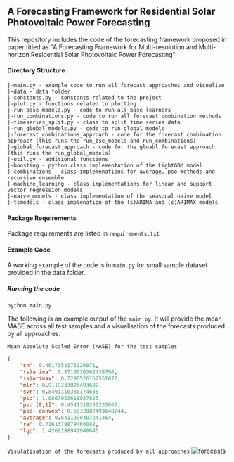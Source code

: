 ## A Forecasting Framework for Residential Solar Photovoltaic Power Forecasting


This repository includes the code of the forecasting framework proposed in paper titled as "A Forecasting Framework for Multi-resolution and Multi-horizon Residential Solar Photovoltaic Power Forecasting"

#### Directory Structure
```
|-main.py - example code to run all forecast approaches and visualise
|-data - data folder
|-constants.py - constants related to the project
|-plot.py - functions related to plotting
|-run_base_models.py - code to run all base learners
|-run_combinations.py - code to run all forecast combination methods
|-timeseries_split.py - class to split time series data
|-run_global_models.py - code to run global models
|-forecast_combinations_approach - code for the forecast combination approach (this runs the run_bse_models and run_combinations)
|-global_forecast_approach - code for the gloabl forecast approach (this runs the run_global_models)
|-util.py - additional functions
|-boosting - python class implementation of the LightGBM model
|-combinations - class implemenations for average, pso methods and recursive ensemble
|-machine_learning - class implementations for linear and support vector regression models
|-naive_models - class implementation of the seasonal naive model
|-tsmodels - class implenation of the (s)ARIMA and (s)ARIMAX models
```

#### Package Requirements
Package requirements are listed in `requirements.txt`

#### Example Code
A working example of the code is in `main.py` for small sample dataset provided in the data folder.

##### Running the code
`python main.py`

The following is an example output of the `main.py`. It will provide the mean MASE across all test samples and a visualisation of the forecasts produced by all approaches.

```Mean Absolute Scaled Error (MASE) for the test samples```
```json
{
    "sn": 0.4617352375226971, 
    "(s)arima": 0.8710616362438794,
    "(s)arimax": 0.7290526167551878, 
    "mlr": 0.9119233826493682, 
    "svr": 0.8491110380174636, 
    "pso": 1.0867953618937825, 
    "pso [0,1]": 0.4541319252235865, 
    "pso- convex": 0.6832882493648744, 
    "average": 0.6411990407241464, 
    "re": 0.7161379879466082,
    "lgb": 1.4269188941948645
}
 ```
```Visulatisation of the forecasts produced by all approaches``` 
![forecasts](data/example_output.png)